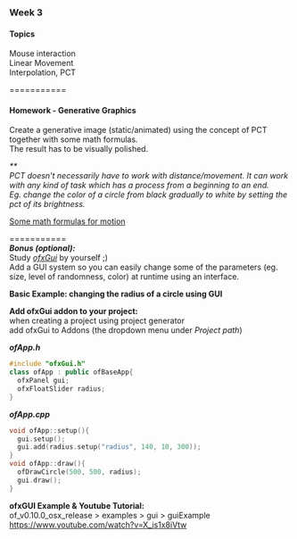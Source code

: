 ### Week 3
#### Topics
Mouse interaction  
Linear Movement  
Interpolation, PCT
<br/>

===========
#### Homework - Generative Graphics
Create a generative image (static/animated) using the concept of PCT together with some math formulas.  
The result has to be visually polished.

_**  
PCT doesn't necessarily have to work with distance/movement. It can work with any kind of task which has a process from a beginning to an end.  
Eg. change the color of a circle from black gradually to white by setting the pct of its brightness._

[Some math formulas for motion](https://soulwire.co.uk/math-for-motion/)

===========  
_**Bonus (optional):**_   
Study [_ofxGui_](https://openframeworks.cc/documentation/ofxGui/) by yourself ;)  
Add a GUI system so you can easily change some of the parameters (eg. size, level of randomness, color) at runtime using an interface.  

**Basic Example: changing the radius of a circle using GUI**  

**Add ofxGui addon to your project:**  
when creating a project using project generator  
add ofxGui to Addons (the dropdown menu under _Project path_)

**_ofApp.h_**   
```C++
#include "ofxGui.h"   
class ofApp : public ofBaseApp{  
  ofxPanel gui;  
  ofxFloatSlider radius;  
}
```

**_ofApp.cpp_**    
```C++
void ofApp::setup(){  
  gui.setup();  
  gui.add(radius.setup("radius", 140, 10, 300));  
}
void ofApp::draw(){  
  ofDrawCircle(500, 500, radius);  
  gui.draw();  
}
```

**ofxGUI Example & Youtube Tutorial:**   
of_v0.10.0_osx_release > examples > gui > guiExample  
https://www.youtube.com/watch?v=X_is1x8iVtw  

